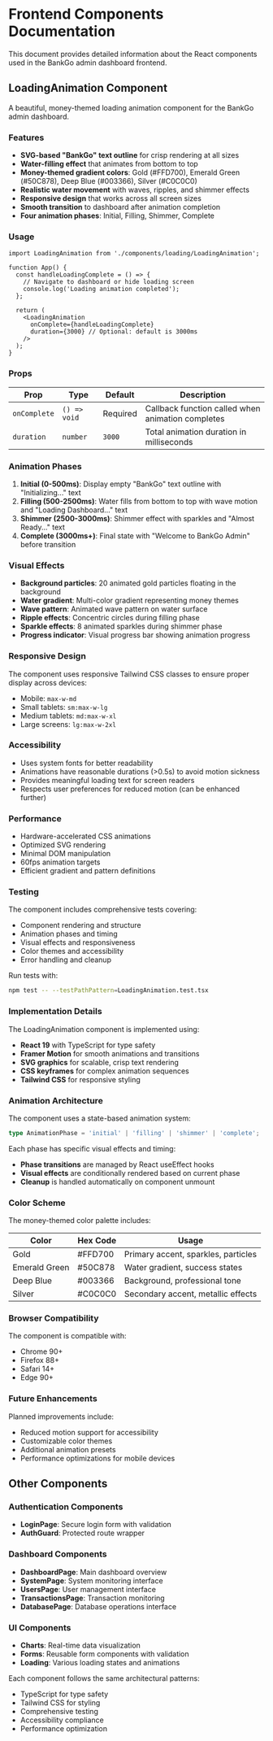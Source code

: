 # Frontend Components Documentation

This document provides detailed information about the React components used in the BankGo admin dashboard frontend.

## LoadingAnimation Component

A beautiful, money-themed loading animation component for the BankGo admin dashboard.

### Features

- **SVG-based "BankGo" text outline** for crisp rendering at all sizes
- **Water-filling effect** that animates from bottom to top
- **Money-themed gradient colors**: Gold (#FFD700), Emerald Green (#50C878), Deep Blue (#003366), Silver (#C0C0C0)
- **Realistic water movement** with waves, ripples, and shimmer effects
- **Responsive design** that works across all screen sizes
- **Smooth transition** to dashboard after animation completion
- **Four animation phases**: Initial, Filling, Shimmer, Complete

### Usage

```tsx
import LoadingAnimation from './components/loading/LoadingAnimation';

function App() {
  const handleLoadingComplete = () => {
    // Navigate to dashboard or hide loading screen
    console.log('Loading animation completed');
  };

  return (
    <LoadingAnimation 
      onComplete={handleLoadingComplete}
      duration={3000} // Optional: default is 3000ms
    />
  );
}
```

### Props

| Prop | Type | Default | Description |
|------|------|---------|-------------|
| `onComplete` | `() => void` | Required | Callback function called when animation completes |
| `duration` | `number` | `3000` | Total animation duration in milliseconds |

### Animation Phases

1. **Initial (0-500ms)**: Display empty "BankGo" text outline with "Initializing..." text
2. **Filling (500-2500ms)**: Water fills from bottom to top with wave motion and "Loading Dashboard..." text
3. **Shimmer (2500-3000ms)**: Shimmer effect with sparkles and "Almost Ready..." text
4. **Complete (3000ms+)**: Final state with "Welcome to BankGo Admin" before transition

### Visual Effects

- **Background particles**: 20 animated gold particles floating in the background
- **Water gradient**: Multi-color gradient representing money themes
- **Wave pattern**: Animated wave pattern on water surface
- **Ripple effects**: Concentric circles during filling phase
- **Sparkle effects**: 8 animated sparkles during shimmer phase
- **Progress indicator**: Visual progress bar showing animation progress

### Responsive Design

The component uses responsive Tailwind CSS classes to ensure proper display across devices:
- Mobile: `max-w-md`
- Small tablets: `sm:max-w-lg`
- Medium tablets: `md:max-w-xl`
- Large screens: `lg:max-w-2xl`

### Accessibility

- Uses system fonts for better readability
- Animations have reasonable durations (>0.5s) to avoid motion sickness
- Provides meaningful loading text for screen readers
- Respects user preferences for reduced motion (can be enhanced further)

### Performance

- Hardware-accelerated CSS animations
- Optimized SVG rendering
- Minimal DOM manipulation
- 60fps animation targets
- Efficient gradient and pattern definitions

### Testing

The component includes comprehensive tests covering:
- Component rendering and structure
- Animation phases and timing
- Visual effects and responsiveness
- Color themes and accessibility
- Error handling and cleanup

Run tests with:
```bash
npm test -- --testPathPattern=LoadingAnimation.test.tsx
```

### Implementation Details

The LoadingAnimation component is implemented using:

- **React 19** with TypeScript for type safety
- **Framer Motion** for smooth animations and transitions
- **SVG graphics** for scalable, crisp text rendering
- **CSS keyframes** for complex animation sequences
- **Tailwind CSS** for responsive styling

### Animation Architecture

The component uses a state-based animation system:

```typescript
type AnimationPhase = 'initial' | 'filling' | 'shimmer' | 'complete';
```

Each phase has specific visual effects and timing:

- **Phase transitions** are managed by React useEffect hooks
- **Visual effects** are conditionally rendered based on current phase
- **Cleanup** is handled automatically on component unmount

### Color Scheme

The money-themed color palette includes:

| Color | Hex Code | Usage |
|-------|----------|-------|
| Gold | #FFD700 | Primary accent, sparkles, particles |
| Emerald Green | #50C878 | Water gradient, success states |
| Deep Blue | #003366 | Background, professional tone |
| Silver | #C0C0C0 | Secondary accent, metallic effects |

### Browser Compatibility

The component is compatible with:
- Chrome 90+
- Firefox 88+
- Safari 14+
- Edge 90+

### Future Enhancements

Planned improvements include:
- Reduced motion support for accessibility
- Customizable color themes
- Additional animation presets
- Performance optimizations for mobile devices

## Other Components

### Authentication Components

- **LoginPage**: Secure login form with validation
- **AuthGuard**: Protected route wrapper

### Dashboard Components

- **DashboardPage**: Main dashboard overview
- **SystemPage**: System monitoring interface
- **UsersPage**: User management interface
- **TransactionsPage**: Transaction monitoring
- **DatabasePage**: Database operations interface

### UI Components

- **Charts**: Real-time data visualization
- **Forms**: Reusable form components with validation
- **Loading**: Various loading states and animations

Each component follows the same architectural patterns:
- TypeScript for type safety
- Tailwind CSS for styling
- Comprehensive testing
- Accessibility compliance
- Performance optimization